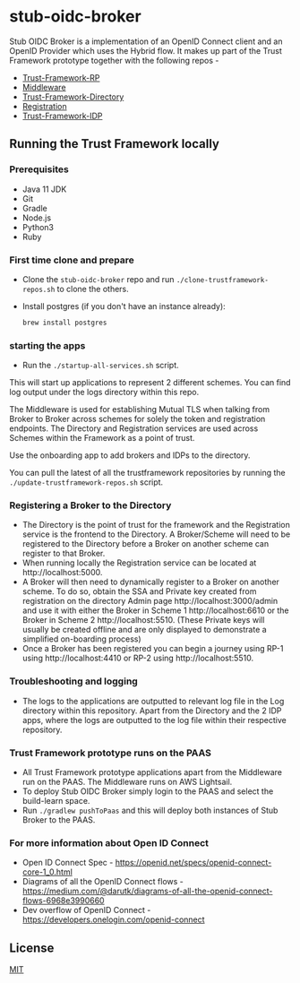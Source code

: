 # stub-oidc-broker

Stub OIDC Broker is a implementation of an OpenID Connect client and an OpenID Provider which uses the Hybrid flow. It makes up part of the Trust Framework prototype together with the following repos -  

* [Trust-Framework-RP](https://github.com/alphagov/stub-trustframework-rp)
* [Middleware](https://github.com/alphagov/middleware-in-the-middle)
* [Trust-Framework-Directory](https://github.com/alphagov/trust-framework-directory-prototype)
* [Registration](https://github.com/alphagov/tpp-registration-prototype)
* [Trust-Framework-IDP](https://github.com/alphagov/trust-framework-idp)

## Running the Trust Framework locally

### Prerequisites

* Java 11 JDK
* Git
* Gradle
* Node.js
* Python3
* Ruby

### First time clone and prepare

* Clone the `stub-oidc-broker` repo and run `./clone-trustframework-repos.sh` to clone the others.

* Install postgres (if you don't have an instance already):
  
  ```bash
  brew install postgres
  ```

### starting the apps

* Run the `./startup-all-services.sh` script.

This will start up applications to represent 2 different schemes. You can find log output under the logs directory within this repo.

The Middleware is used for establishing Mutual TLS when talking from Broker to Broker across schemes for solely the token and registration endpoints. The Directory and Registration services are used across Schemes within the Framework as a point of trust.

Use the onboarding app to add brokers and IDPs to the directory.

You can pull the latest of all the trustframework repositories  by running the `./update-trustframework-repos.sh` script.

### Registering a Broker to the Directory

* The Directory is the point of trust for the framework and the Registration service is the frontend to the Directory. A Broker/Scheme will need to be registered to the Directory before a Broker on another scheme can register to that Broker. 
* When running locally the Registration service can be located at http://localhost:5000. 
* A Broker will then need to dynamically register to a Broker on another scheme. To do so, obtain the SSA and Private key created from registration on the directory Admin page http://localhost:3000/admin and use it with either the Broker in Scheme 1 http://localhost:6610 or the Broker in Scheme 2 http://localhost:5510. (These Private keys will usually be created offline and are only displayed to demonstrate a simplified on-boarding process)
* Once a Broker has been registered you can begin a journey using RP-1 using http://localhost:4410 or RP-2 using http://localhost:5510.

### Troubleshooting and logging

* The logs to the applications are outputted to relevant log file in the Log directory within this repository. Apart from the Directory and the 2 IDP apps, where the logs are outputted to the log file within their respective repository. 

### Trust Framework prototype runs on the PAAS

* All Trust Framework prototype applications apart from the Middleware run on the PAAS. The Middleware runs on AWS Lightsail.
* To deploy Stub OIDC Broker simply login to the PAAS and select the build-learn space. 
* Run `./gradlew pushToPaas` and this will deploy both instances of Stub Broker to the PAAS. 

### For more information about Open ID Connect

* Open ID Connect Spec - https://openid.net/specs/openid-connect-core-1_0.html
* Diagrams of all the OpenID Connect flows - https://medium.com/@darutk/diagrams-of-all-the-openid-connect-flows-6968e3990660
* Dev overflow of OpenID Connect - https://developers.onelogin.com/openid-connect

## License

[MIT](https://github.com/alphagov/stub-oidc-broker/blob/master/LICENCE)
